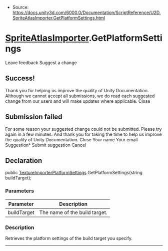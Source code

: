 * Source: https://docs.unity3d.com/6000.0/Documentation/ScriptReference/U2D.SpriteAtlasImporter.GetPlatformSettings.html

#  [SpriteAtlasImporter](https://docs.unity3d.com/6000.0/Documentation/ScriptReference/U2D.SpriteAtlasImporter.html).GetPlatformSettings
Leave feedback
Suggest a change
## Success!
Thank you for helping us improve the quality of Unity Documentation. Although we cannot accept all submissions, we do read each suggested change from our users and will make updates where applicable.
Close
## Submission failed
For some reason your suggested change could not be submitted. Please <a>try again</a> in a few minutes. And thank you for taking the time to help us improve the quality of Unity Documentation.
Close
Your name Your email Suggestion* Submit suggestion
Cancel
## Declaration
public [TextureImporterPlatformSettings](https://docs.unity3d.com/6000.0/Documentation/ScriptReference/TextureImporterPlatformSettings.html) GetPlatformSettings(string buildTarget); 
### Parameters
Parameter | Description  
---|---  
buildTarget | The name of the build target.  
### Description
Retrieves the platform settings of the build target you specify.
* * *
